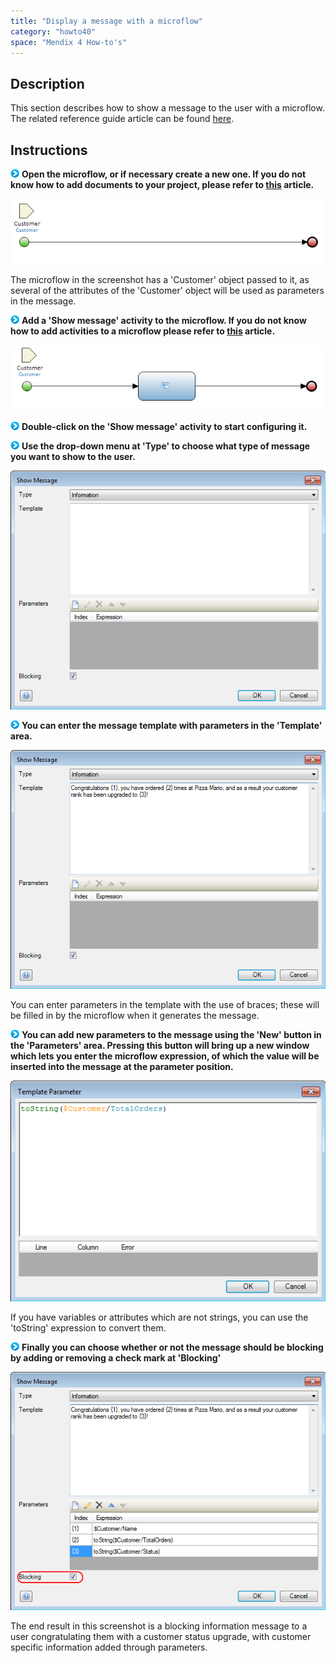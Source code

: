 ```yaml
---
title: "Display a message with a microflow"
category: "howto40"
space: "Mendix 4 How-to's"
---
```

## Description

This section describes how to show a message to the user with a microflow. The related reference guide article can be found [here](https://world.mendix.com/pages/releaseview.action?pageId=11437477).

## Instructions

![](attachments/819203/917932.png) **Open the microflow, or if necessary create a new one. If you do not know how to add documents to your project, please refer to [this](https://world.mendix.com/display/howto25/Add+documents+to+a+module) article.**

![](attachments/2621597/2752891.png)

The microflow in the screenshot has a 'Customer' object passed to it, as several of the attributes of the 'Customer' object will be used as parameters in the message.

![](attachments/819203/917932.png) **Add a 'Show message' activity to the microflow. If you do not know how to add activities to a microflow please refer to [this](https://world.mendix.com/display/howto25/Add+an+activity+to+a+microflow) article.**

![](attachments/2621597/2752892.png)

![](attachments/819203/917932.png) **Double-click on the 'Show message' activity to start configuring it.**

![](attachments/819203/917932.png) **Use the drop-down menu at 'Type' to choose what type of message you want to show to the user.**

![](attachments/2621597/2752893.png)

![](attachments/819203/917932.png) **You can enter the message template with parameters in the 'Template' area.**

![](attachments/2621597/2752890.png)

You can enter parameters in the template with the use of braces; these will be filled in by the microflow when it generates the message.

![](attachments/819203/917932.png) **You can add new parameters to the message using the 'New' button in the 'Parameters' area. Pressing this button will bring up a new window which lets you enter the microflow expression, of which the value will be inserted into the message at the parameter position.**

![](attachments/2621597/2752889.png)

If you have variables or attributes which are not strings, you can use the 'toString' expression to convert them.

![](attachments/819203/917932.png) **Finally you can choose whether or not the message should be blocking by adding or removing a check mark at 'Blocking'**

![](attachments/2621597/2752894.png)

The end result in this screenshot is a blocking information message to a user congratulating them with a customer status upgrade, with customer specific information added through parameters.

